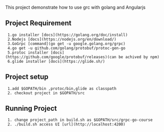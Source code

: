 This project demonstrate how to use grc with golang and Angularjs
## Project Requirement
     1.go installer [docs](https://golang.org/doc/install)
	 2.Nodejs [docs](https://nodejs.org/en/download/)
	 3.GoGrpc [command](go get -u google.golang.org/grpc) 
	 4.go get -u github.com/golang/protobuf/protoc-gen-go
	 5.protoc installer [docs](https://github.com/google/protobuf/releases)(can be achived by npm)
	 6.glide installer [docs](https://glide.sh/)
## Project setup
     1.add $GOPATH/bin ,protoc/bin,glide as classpath
	 2. checkout project in $GOPATH/src
## Running Project
     1. change project_path in build.sh as $GOPATH/src/grpc-go-course
     2. ./build.sh access UI [url](http://localhost:4200)


